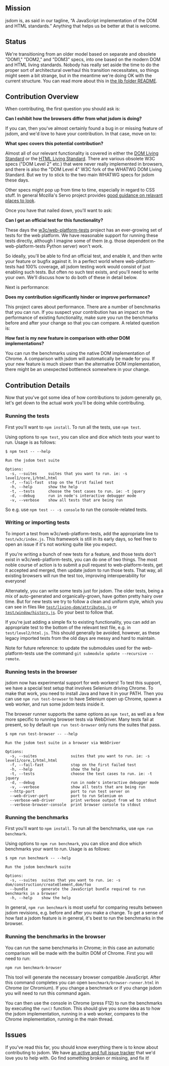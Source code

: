 ## Mission

jsdom is, as said in our tagline, “A JavaScript implementation of the DOM and HTML standards.” Anything that helps us be better at that is welcome.

## Status

We're transitioning from an older model based on separate and obsolete "DOM1," "DOM2," and "DOM3" specs, into one based on the modern DOM and HTML living standards. Nobody has really set aside the time to do the proper sort of architectural overhaul this transition necessitates, so things might seem a bit strange, but in the meantime we're doing OK with the current structure. You can read more about this in [the lib folder README](https://github.com/tmpvar/jsdom/tree/master/lib).

## Contribution Overview

When contributing, the first question you should ask is:

**Can I exhibit how the browsers differ from what jsdom is doing?**

If you can, then you've almost certainly found a bug in or missing feature of jsdom, and we'd love to have your contribution. In that case, move on to:

**What spec covers this potential contribution?**

Almost all of our relevant functionality is covered in either the [DOM Living Standard](http://dom.spec.whatwg.org/) or the [HTML Living Standard](http://www.whatwg.org/specs/web-apps/current-work/). There are various obsolete W3C specs ("DOM Level 2" etc.) that were never really implemented in browsers, and there is also the "DOM Level 4" W3C fork of the WHATWG DOM Living Standard. But we try to stick to the two main WHATWG specs for jsdom these days.

Other specs might pop up from time to time, especially in regard to CSS stuff. In general Mozilla's Servo project provides [good guidance on relavant places to look](https://github.com/servo/servo/wiki/Relevant-spec-links).

Once you have that nailed down, you'll want to ask:

**Can I get an official test for this functionality?**

These days the [w3c/web-platform-tests](https://github.com/w3c/web-platform-tests) project has an ever-growing set of tests for the web platform. We have reasonable support for running these tests directly, although I imagine some of them (e.g. those dependent on the web-platform-tests Python server) won't work.

So ideally, you'll be able to find an official test, and enable it, and then write your feature or bugfix against it. In a perfect world where web-platform-tests had 100% coverage, all jsdom testing work would consist of just enabling such tests. But often no such test exists, and you'll need to write your own. We'll discuss how to do both of these in detail below.

Next is performance:

**Does my contribution significantly hinder or improve performance?**

This project cares about performance. There are a number of benchmarks that you can run. If you suspect your contribution has an impact on the performance of existing functionality, make sure you run the benchmarks before and after your change so that you can compare. A related question is:

**How fast is my new feature in comparison with other DOM implementations?**

You can run the benchmarks using the native DOM implementation of Chrome. A comparison with jsdom will automatically be made for you. If your new feature is much slower than the alternative DOM implementation, there might be an unexpected bottleneck somewhere in your change.

## Contribution Details

Now that you've got some idea of how contributions to jsdom generally go, let's get down to the actual work you'll be doing while contributing.

### Running the tests

First you'll want to `npm install`. To run all the tests, use `npm test`.

Using options to `npm test`, you can slice and dice which tests your want to run. Usage is as follows:

```
$ npm test -- --help

Run the jsdom test suite

Options:
  -s, --suites     suites that you want to run. ie: -s level1/core,1/html,html
  -f, --fail-fast  stop on the first failed test
  -h, --help       show the help
  -t, --tests      choose the test cases to run. ie: -t jquery
  -d, --debug      run in node's interactive debugger mode
  -v, --verbose    show all tests that are being run
```

So e.g. use `npm test -- -s console` to run the console-related tests.

### Writing or importing tests

To import a test from w3c/web-platform-tests, add the appropriate line to `test/w3c/index.js`. This framework is still in its early days, so feel free to open an issue if it's not working quite like you expect.

If you're writing a bunch of new tests for a feature, and those tests don't exist in w3c/web-platform-tests, you can do one of two things. The most noble course of action is to submit a pull request to web-platform-tests, get it accepted and merged, then update jsdom to run those tests. That way, all existing browsers will run the test too, improving interoperability for everyone!

Alternately, you can write some tests just for jsdom. The older tests, being a mix of auto-generated and organically-grown, have gotten pretty hairy over time. But for new tests we try to follow a clean and uniform style, which you can see in files like [`test/living-dom/attributes.js`](https://github.com/tmpvar/jsdom/blob/master/test/living-dom/attributes.js) or [`test/window/history.js`](https://github.com/tmpvar/jsdom/blob/master/test/window/history.js). Do your best to follow that.

If you're just adding a simple fix to existing functionality, you can add an appropriate test to the bottom of the relevant test file, e.g. in `test/level2/html.js`. This should generally be avoided, however, as these legacy imported tests from the old days are messy and hard to maintain.

Note for future reference: to update the submodules used for the web-platform-tests use the command `git submodule update --recursive --remote`.

### Running tests in the browser

jsdom now has experimental support for web workers! To test this support, we have a special test setup that involves Selenium driving Chrome. To make that work, you need to install Java and have it in your PATH. Then you can use `npm run test-browser` to have Selenium open up Chrome, spawn a web worker, and run some jsdom tests inside it.

The browser runner supports the same options as `npm test`, as well as a few more specific to running browser tests via WebDriver. Many tests fail at present, so by default `npm run test-browser` only runs the suites that pass.

```
$ npm run test-browser -- --help

Run the jsdom test suite in a browser via WebDriver

Options:
  -s, --suites               suites that you want to run. ie: -s level1/core,1/html,html
  -f, --fail-fast            stop on the first failed test
  -h, --help                 show the help
  -t, --tests                choose the test cases to run. ie: -t jquery
  -d, --debug                run in node's interactive debugger mode
  -v, --verbose              show all tests that are being run
  --http-port                port to run test server on
  --web-driver-port          port to run Selenium on
  --verbose-web-driver       print verbose output from wd to stdout
  --verbose-browser-console  print browser console to stdout
```

### Running the benchmarks

First you'll want to `npm install`. To run all the benchmarks, use `npm run benchmark`.

Using options to `npm run benchmark`, you can slice and dice which benchmarks your want to run. Usage is as follows:

```
$ npm run benchmark -- --help

Run the jsdom benchmark suite

Options:
  -s, --suites  suites that you want to run. ie: -s dom/construction/createElement,dom/foo
  --bundle      generate the JavaScript bundle required to run benchmarks in a browser
  -h, --help    show the help
```

In general, `npm run benchmark` is most useful for comparing results between jsdom revisions, e.g. before and after you make a change. To get a sense of how fast a jsdom feature is in general, it's best to run the benchmarks in the browser.

### Running the benchmarks in the browser

You can run the same benchmarks in Chrome; in this case an automatic comparison will be made with the builtin DOM of Chrome. First you will need to run:

```
npm run benchmark-browser
```

This tool will generate the necessary browser compatible JavaScript. After this command completes you can open `benchmark/browser-runner.html` in Chrome (or Chromium). If you change a benchmark or if you change jsdom you will need to run this command again.

You can then use the console in Chrome (press F12) to run the benchmarks by executing the `run()` function. This should give you some idea as to how the jsdom implementation, running in a web worker, compares to the Chrome implementation, running in the main thread.

## Issues

If you've read this far, you should know everything there is to know about contributing to jsdom. We have [an active and full issue tracker](https://github.com/tmpvar/jsdom/issues) that we'd love you to help with. Go find something broken or missing, and fix it!
